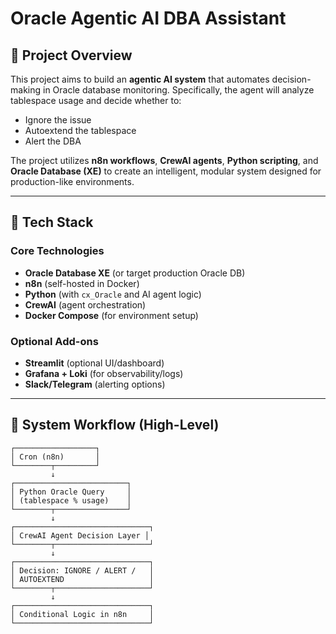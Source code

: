 # Oracle Agentic AI DBA Assistant

## 🧠 Project Overview
This project aims to build an **agentic AI system** that automates decision-making in Oracle database monitoring. Specifically, the agent will analyze tablespace usage and decide whether to:
- Ignore the issue
- Autoextend the tablespace
- Alert the DBA

The project utilizes **n8n workflows**, **CrewAI agents**, **Python scripting**, and **Oracle Database (XE)** to create an intelligent, modular system designed for production-like environments.

---

## 🚀 Tech Stack

### Core Technologies
- **Oracle Database XE** (or target production Oracle DB)
- **n8n** (self-hosted in Docker)
- **Python** (with `cx_Oracle` and AI agent logic)
- **CrewAI** (agent orchestration)
- **Docker Compose** (for environment setup)

### Optional Add-ons
- **Streamlit** (optional UI/dashboard)
- **Grafana + Loki** (for observability/logs)
- **Slack/Telegram** (alerting options)

---

## 🔁 System Workflow (High-Level)

```text
┌──────────────────┐
│ Cron (n8n)       │
└────────┬─────────┘
         ↓
┌─────────────────────────┐
│ Python Oracle Query     │
│ (tablespace % usage)    │
└────────┬────────────────┘
         ↓
┌──────────────────────────────┐
│ CrewAI Agent Decision Layer │
└────────┬─────────────────────┘
         ↓
┌──────────────────────────────┐
│ Decision: IGNORE / ALERT /   │
│ AUTOEXTEND                   │
└────────┬─────────────────────┘
         ↓
┌──────────────────────────────┐
│ Conditional Logic in n8n     │
└──────────────────────────────┘
